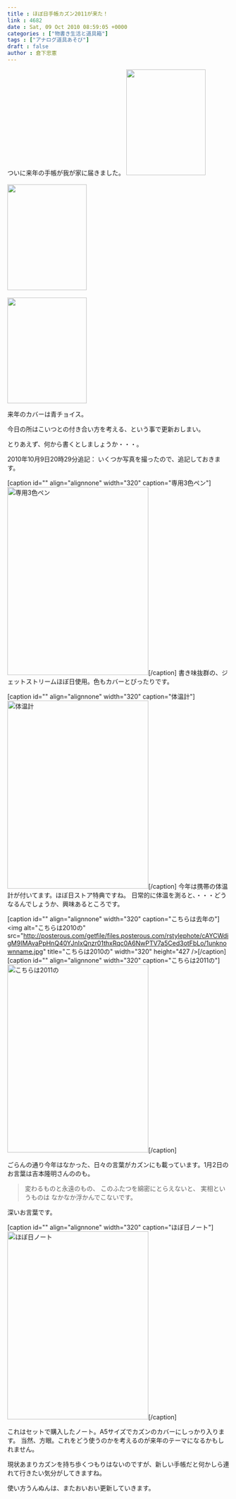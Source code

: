```yaml
---
title : ほぼ日手帳カズン2011が来た！
link : 4682
date : Sat, 09 Oct 2010 08:59:05 +0000
categories : ["物書き生活と道具箱"]
tags : ["アナログ道具あそび"]
draft : false
author : 倉下忠憲
---
```


ついに来年の手帳が我が家に届きました。
<img src="https://rashita.net/blog/wp-content/uploads/2010/10/20101009-175339.jpg" alt="" width="180" height="240" /><br/><br/><img src="https://rashita.net/blog/wp-content/uploads/2010/10/20101009-175402.jpg" alt="" width="180" height="240" /><br/><br/><img src="https://rashita.net/blog/wp-content/uploads/2010/10/20101009-175420.jpg" alt="" width="180" height="240" />

来年のカバーは青チョイス。

今日の所はこいつとの付き合い方を考える、という事で更新おしまい。

とりあえず、何から書くとしましょうか・・・。

2010年10月9日20時29分追記：
いくつか写真を撮ったので、追記しておきます。

[caption id="" align="alignnone" width="320" caption="専用3色ペン"]<img alt="専用3色ペン" src="http://posterous.com/getfile/files.posterous.com/rstylephote/ltMuV1IkljT49z9InZ8pJRMeTtrfV60Zq3ADSub4sSGJ4hFPYhH4qJN8AuBe/unknownname.jpg" title="専用3色ペン" width="320" height="427" />[/caption]
書き味抜群の、ジェットストリームほぼ日使用。色もカバーとぴったりです。

[caption id="" align="alignnone" width="320" caption="体温計"]<img alt="体温計" src="http://posterous.com/getfile/files.posterous.com/rstylephote/u8usq3QIRyRTx3vD1FBDrQuE3KTxCkAg4dZUuSaxDBHUqa1AVMT7uQvndKr1/0unknownname.jpg" title="体温計" width="320" height="427" />[/caption]
今年は携帯の体温計が付いてます。ほぼ日ストア特典ですね。
日常的に体温を測ると、・・・どうなるんでしょうか、興味あるところです。

[caption id="" align="alignnone" width="320" caption="こちらは去年の"]<img alt="こちらは2010の" src="http://posterous.com/getfile/files.posterous.com/rstylephote/cAYCWdigM9IMAvaPpHnQ40YJnIxQnzr01thxRqc0A6NwPTV7a5Ced3otFbLo/1unknownname.jpg" title="こちらは2010の" width="320" height="427 />[/caption]
[caption id="" align="alignnone" width="320" caption="こちらは2011の"]<img alt="こちらは2011の" src="http://posterous.com/getfile/files.posterous.com/rstylephote/xZPVQE06WfHP1QPk1Lb5zli3MpoDAAacwVCn1495gd8LR0Ah7qVh2EqVGB9m/2unknownname.jpg" title="こちらは2011の" width="320" height="427" />[/caption]

ごらんの通り今年はなかった、日々の言葉がカズンにも載っています。1月2日のお言葉は吉本隆明さんののも。



<blockquote>変わるものと永遠のもの、
このふたつを綿密にとらえないと、
実相というものは
なかなか浮かんでこないです。</blockquote>

深いお言葉です。

[caption id="" align="alignnone" width="320" caption="ほぼ日ノート"]<img alt="ほぼ日ノート" src="http://posterous.com/getfile/files.posterous.com/rstylephote/4dOrNDz7nqvXrjKznLYXo8YkT0y81I0PJlPqailM3dfZOT0GocKxlJkSCBne/3unknownname.jpg" title="ほぼ日ノート" width="320" height="427" />[/caption]

これはセットで購入したノート。A5サイズでカズンのカバーにしっかり入ります。
当然、方眼。これをどう使うのかを考えるのが来年のテーマになるかもしれません。


現状あまりカズンを持ち歩くつもりはないのですが、新しい手帳だと何かしら連れて行きたい気分がしてきますね。

使い方うんぬんは、またおいおい更新していきます。

